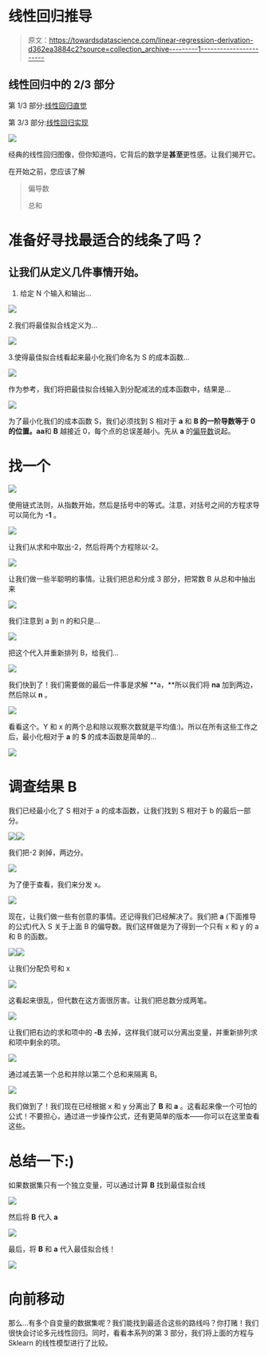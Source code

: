 # 线性回归推导

> 原文：<https://towardsdatascience.com/linear-regression-derivation-d362ea3884c2?source=collection_archive---------1----------------------->

## 线性回归中的 2/3 部分

第 1/3 部分:[线性回归直觉](https://medium.com/@leisyridley/linear-regression-intuition-172b52758321)

第 3/3 部分:[线性回归实现](https://medium.com/@leisyridley/implementation-of-linear-regression-8a6ff13dc727)

![](img/f7c8a599d5237771b8860c7c8d5c4e77.png)

经典的线性回归图像，但你知道吗，它背后的数学是**甚至**更性感。让我们揭开它。

在开始之前，您应该了解

> 偏导数
> 
> 总和

# **准备好寻找最适合的线条了吗？**

## 让我们从定义几件事情开始。

1.  给定 N 个输入和输出…

![](img/d5fdcdc49103dc7d380fb4ba330dcfdc.png)

2.我们将最佳拟合线定义为…

![](img/0fa0c6b32ff90b33c059acbc397e1300.png)

3.使得最佳拟合线看起来最小化我们命名为 S 的成本函数…

![](img/e40491a15b4130ca8ff10c3815eeb6a6.png)

作为参考，我们将把最佳拟合线输入到分配减法的成本函数中，结果是…

![](img/8714a853c2651817652609ac2ea075a7.png)

为了最小化我们的成本函数 S，我们必须找到 S 相对于 **a** 和 **B 的一阶导数等于 0 的位置。**a**a**和 **B** 越接近 0，每个点的总误差越小。先从 **a** 的[偏导数](https://mathinsight.org/partial_derivative_introduction)说起。

# **找一个**

![](img/d86eaa5af1903644b8cb982069b1e8df.png)

使用链式法则，从指数开始，然后是括号中的等式。注意，对括号之间的方程求导可以简化为 **-1** 。

![](img/49d589c0d6e8b49cc0b32d63c866786a.png)

让我们从求和中取出-2，然后将两个方程除以-2。

![](img/224c520d88226711bedba29a72c85c18.png)

让我们做一些半聪明的事情。让我们把总和分成 3 部分，把常数 B 从总和中抽出来

![](img/9ad03da30ee9c7bded243597c4dfb80a.png)

我们注意到 a 到 n 的和只是…

![](img/a9666c95f120c81f7f0b480248c9c8f3.png)

把这个代入并重新排列 B，给我们…

![](img/84b7b5c2e3f345bbcb5d7695f1dfa6e9.png)

我们快到了！我们需要做的最后一件事是求解 **a，**所以我们将 **na** 加到两边，然后除以 **n** 。

![](img/22a64c9ca72d7371b22a00a682162cf9.png)

看看这个。Y 和 x 的两个总和除以观察次数就是平均值:)。所以在所有这些工作之后，最小化相对于 **a** 的 **S** 的成本函数是简单的…

![](img/4b1e5ef6f8b296b332dd462aa48ada6b.png)

# **调查结果 B**

我们已经最小化了 S 相对于 a 的成本函数，让我们找到 S 相对于 b 的最后一部分。

![](img/1fd4d8609d415194c39e7e44019c4885.png)![](img/53ac7967c652c8d72850a4fc76224bd2.png)

我们把-2 剥掉，两边分。

![](img/36c243335f6b2699539226b4237fc1b8.png)

为了便于查看，我们来分发 x。

![](img/d54d6e26e57002faf8d5a7a486ce9456.png)

现在，让我们做一些有创意的事情。还记得我们已经解决了。我们把 **a** (下面推导的公式)代入 S 关于上面 B 的偏导数。我们这样做是为了得到一个只有 x 和 y 的 a 和 B 的函数。

![](img/4b1e5ef6f8b296b332dd462aa48ada6b.png)![](img/3899acdb8d8741265b5656e9d62cdcd5.png)

让我们分配负号和 x

![](img/f91ac67a7c7e61ad3149cd792f44d046.png)

这看起来很乱，但代数在这方面很厉害。让我们把总数分成两笔。

![](img/45772a2b4eb5a5d93cd5c27df80aeaf0.png)

让我们把右边的求和项中的 **-B** 去掉，这样我们就可以分离出变量，并重新排列求和项中剩余的项。

![](img/8ae21337a751dd6a7e7e72c7e3ef9d29.png)

通过减去第一个总和并除以第二个总和来隔离 B。

![](img/4bdf5524ef3665fd3b071d52bcb3ee0e.png)

我们做到了！我们现在已经根据 x 和 y 分离出了 **B** 和 **a** 。这看起来像一个可怕的公式！不要担心，通过进一步操作公式，还有更简单的版本——你可以在这里查看这些。

# **总结一下:)**

如果数据集只有一个独立变量，可以通过计算 **B** 找到最佳拟合线

![](img/4bdf5524ef3665fd3b071d52bcb3ee0e.png)

然后将 **B** 代入 **a**

![](img/4b1e5ef6f8b296b332dd462aa48ada6b.png)

最后，将 **B** 和 **a** 代入最佳拟合线！

![](img/0fa0c6b32ff90b33c059acbc397e1300.png)

# 向前移动

那么…有多个自变量的数据集呢？我们能找到最适合这些的路线吗？你打赌！我们很快会讨论多元线性回归。同时，看看本系列的第 3 部分，我们将上面的方程与 Sklearn 的线性模型进行了比较。
